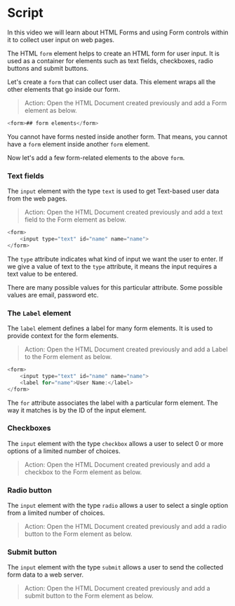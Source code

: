 # Script

In this video we will learn about HTML Forms and using Form controls within it to collect user input on web pages.

The HTML `form` element helps to create an HTML form for user input. It is used as a container for elements such as text fields, checkboxes, radio buttons and submit buttons.

Let's create a `form` that can collect user data. This element wraps all the other elements that go inside our form.

> Action: Open the HTML Document created previously and add a Form element as below.

```js
<form>## form elements</form>
```

You cannot have forms nested inside another form. That means, you cannot have a `form` element inside another `form` element.

Now let's add a few form-related elements to the above `form`.

### Text fields

The `input` element with the type `text` is used to get Text-based user data from the web pages.

> Action: Open the HTML Document created previously and add a text field to the Form element as below.

```js
<form>
    <input type="text" id="name" name="name">
</form>
```

The `type` attribute indicates what kind of input we want the user to enter. If we give a value of text to the `type` attribute, it means the input requires a text value to be entered.

There are many possible values for this particular attribute. Some possible values are email, password etc.

### The `Label` element

The `label` element defines a label for many form elements. It is used to provide context for the form elements.

> Action: Open the HTML Document created previously and add a Label to the Form element as below.

```js
<form>
    <input type="text" id="name" name="name">
    <label for="name">User Name:</label>
</form>
```

The `for` attribute associates the label with a particular form element. The way it matches is by the ID of the input element.

### Checkboxes

The `input` element with the type `checkbox` allows a user to select 0 or more options of a limited number of choices.

> Action: Open the HTML Document created previously and add a checkbox to the Form element as below.

### Radio button

The `input` element with the type `radio` allows a user to select a single option from a limited number of choices.

> Action: Open the HTML Document created previously and add a radio button to the Form element as below.

### Submit button

The `input` element with the type `submit` allows a user to send the collected form data to a web server.

> Action: Open the HTML Document created previously and add a submit button to the Form element as below.
